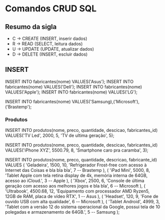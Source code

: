 # Comandos CRUD SQL

## Resumo da sigla
- C -> CREATE (INSERT, inserir dados)
- R -> READ (SELECT, leitura dados)
- U -> UPDATE (UPDATE, atualizar dados)
- D -> DELETE (INSERT, escluir dados)

## INSERT
INSERT INTO fabricantes(nome) VALUES('Asus');
INSERT INTO fabricantes(nome) VALUES('Dell');
INSERT INTO fabricantes(nome) VALUES('Apple');
INSERT INTO fabricantes(nome) VALUES('LG');

INSERT INTO fabricantes(nome)
VALUES('Samsung),('Microsoft'),('Brastemp');

### Produtos
INSERT INTO produtos(nome, preco, quantidade, descicao, fabricantes_id)
VALUES('TV Led', 2000, 5, 'TV de ultima geração', 5);

INSERT INTO produtos(nome, preco, quantidade, descicao, fabricantes_id)
VALUES('iPhone XYZ', 5500.79, 8, 'Smartphone caro pra caramba', 3);

INSERT INTO produtos(nome, preco, quantidade, descricao, fabricante_id) VALUES
(
    'Geladeira',
    1500,
    10,
    'Refrigerador Frost-free com acesso à Internet das Coisas e bla bla bla',
    7 -- Brastemp
),
(
    'iPad Mini',
    5000,
    8,
    'Tablet Apple com tela retina display de 4k, memória interna de 64GB, acesso ao iCloud.',
    3 -- Apple
),
(
    'Xbox',
    2500,
    6,
    'Console de última geração com acesso aos melhores jogos e bla bla',
    6 -- Microsoft
),
(
    'Ultrabook',
    4500.68,
    12,
    'Equipamento com processador AMD Ryzen5, 12GB de RAM, placa de vídeo RTX',
    1 -- Asus
),
(
    'Headset',
    120,
    9,
    'Fone de ouvido USB com alta qualidade',
    6 -- Microsoft
),
(
    'Tablet Android',
    4999,
    3,
    'Tablet com a versão 12 do sistema operacional da Google, possui tela de 10 polegadas e armazenamento de 64GB.',
    5 -- Samsung
);